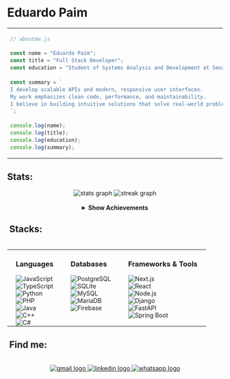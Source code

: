 
<h1 align="left">Eduardo Paim</h1>


<table>
  <tr>
    <td>

```js
// aboutme.js

const name = "Eduardo Paim";
const title = "Full Stack Developer";
const education = "Student of Systems Analysis and Development at Senac RS";

const summary = `
I develop scalable APIs and modern, responsive user interfaces.
My work emphasizes clean code, performance, and maintainability.
I believe in building intuitive solutions that solve real-world problems.
`;

console.log(name);
console.log(title);
console.log(education);
console.log(summary);
```
</td> 
<td> 
<img height="250" src="ef96b87fbd54e41b145dcaeb1d7cbf8b.gif" /> </td> </tr> </table> 

<h2 align="left">Stats: </h2>



<div align="center">
  <img src="https://github-readme-stats.vercel.app/api?username=Edu-2de&hide_title=true&hide_rank=false&show_icons=true&include_all_commits=true&count_private=true&disable_animations=false&theme=apprentice&locale=en&hide_border=true&order=1" height="150" alt="stats graph"/> 
  <img src="https://streak-stats.demolab.com?user=Edu-2de&locale=en&mode=daily&theme=apprentice&hide_border=true&border_radius=10&order=3" height="150" alt="streak graph"  /><br><br>

  <details>
    <summary><strong>Show Achievements</strong></summary><br>
    <img src="https://github-profile-trophy.vercel.app/?username=Edu-2de&theme=apprentice&title=MultiLanguage,Commits,Issues,PullRequest,Stars,Repositories,Followers,Experience" alt="Achievements" />
  </details>
</div>


<div align="center">

  <h2 align="left" style="width: 100%;">&nbsp;Stacks:</h2>
  <br/>

<table style="width: 100%; margin: 0 auto;">
<tr>
  <td valign="top" style="padding: 0 20px;">
    <h3>Languages</h3>
    <img src="https://img.shields.io/badge/JavaScript-181920?style=for-the-badge&logo=javascript&logoColor=ffffaf" alt="JavaScript" /><br />
    <img src="https://img.shields.io/badge/TypeScript-181920?style=for-the-badge&logo=typescript&logoColor=dcdcdc" alt="TypeScript" /><br />
    <img src="https://img.shields.io/badge/Python-181920?style=for-the-badge&logo=python&logoColor=ffffaf" alt="Python" /><br />
    <img src="https://img.shields.io/badge/PHP-181920?style=for-the-badge&logo=php&logoColor=dcdcdc" alt="PHP" /><br />
    <img src="https://img.shields.io/badge/Java-181920?style=for-the-badge&logo=openjdk&logoColor=ffffaf" alt="Java" /><br />
    <img src="https://img.shields.io/badge/C++-181920?style=for-the-badge&logo=c%2b%2b&logoColor=dcdcdc" alt="C++" /><br />
    <img src="https://img.shields.io/badge/C%23-181920?style=for-the-badge&logo=dotnet&logoColor=ffffaf" alt="C#" /><br />
  </td>

   <td valign="top" style="padding: 0 20px;">
    <h3>Databases</h3>
    <img src="https://img.shields.io/badge/PostgreSQL-181920?style=for-the-badge&logo=postgresql&logoColor=dcdcdc" alt="PostgreSQL" /><br />
    <img src="https://img.shields.io/badge/SQLite-181920?style=for-the-badge&logo=sqlite&logoColor=ffffaf" alt="SQLite" /><br />
    <img src="https://img.shields.io/badge/MySQL-181920?style=for-the-badge&logo=mysql&logoColor=dcdcdc" alt="MySQL" /><br />
    <img src="https://img.shields.io/badge/MariaDB-181920?style=for-the-badge&logo=mariadb&logoColor=ffffaf" alt="MariaDB" /><br />
    <img src="https://img.shields.io/badge/Firebase-181920?style=for-the-badge&logo=firebase&logoColor=dcdcdc" alt="Firebase" /><br />
  </td>

  <td valign="top" style="padding: 0 20px;">
    <h3>Frameworks & Tools</h3>
    <img src="https://img.shields.io/badge/Next.js-181920?style=for-the-badge&logo=next.js&logoColor=ffffaf" alt="Next.js" /><br />
    <img src="https://img.shields.io/badge/React-181920?style=for-the-badge&logo=react&logoColor=dcdcdc" alt="React" /><br />
    <img src="https://img.shields.io/badge/Node.js-181920?style=for-the-badge&logo=node.js&logoColor=ffffaf" alt="Node.js" /><br />
    <img src="https://img.shields.io/badge/Django-181920?style=for-the-badge&logo=django&logoColor=dcdcdc" alt="Django" /><br />
    <img src="https://img.shields.io/badge/FastAPI-181920?style=for-the-badge&logo=fastapi&logoColor=ffffaf" alt="FastAPI" /><br />
    <img src="https://img.shields.io/badge/SpringBoot-181920?style=for-the-badge&logo=springboot&logoColor=dcdcdc" alt="Spring Boot" /><br />
  </td>
</tr>
</table>

</div>




<h2 align="left">&nbsp;Find me: </h2>
<br>

<div align="center">
  <a href="https://mail.google.com/mail/?view=cm&fs=1&to=edupaim1712@gmail.com" target="_blank">
    <img src="https://img.shields.io/static/v1?message=Gmail&logo=gmail&label=&color=D14836&logoColor=white&labelColor=&style=for-the-badge" height="50" alt="gmail logo"  />
  </a>
  <a href="https://www.linkedin.com/in/eduardo-paim-a89685341/" target="_blank">
    <img src="https://img.shields.io/static/v1?message=LinkedIn&logo=linkedin&label=&color=0077B5&logoColor=white&labelColor=&style=for-the-badge" height="50" alt="linkedin logo"  />
  </a>
  <a href="https://wa.me/5551992009287" target="_blank">
    <img src="https://img.shields.io/static/v1?message=Whatsapp&logo=whatsapp&label=&color=25D366&logoColor=white&labelColor=&style=for-the-badge" height="50" alt="whatsapp logo"  />
  </a>
</div>




